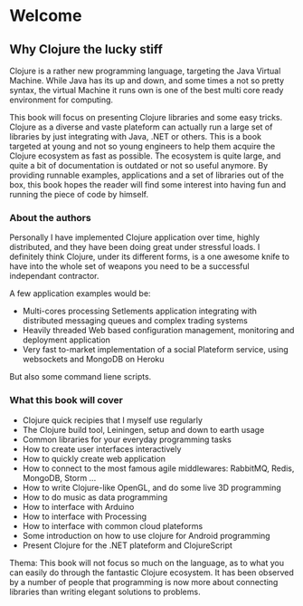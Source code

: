 # Welcome 


## Why Clojure the lucky stiff

Clojure is a rather new programming language, targeting the Java Virtual Machine. While Java has its up and down, and some times a not so pretty syntax, the virtual Machine it runs own is one of the best multi core ready environment for computing.

This book will focus on presenting Clojure libraries and some easy tricks. Clojure as a diverse and vaste plateform can actually run a large set of libraries by just integrating with Java, .NET or others.
This is a book targeted at young and not so young engineers to help them acquire the Clojure ecosystem as fast as possible. The ecosystem is quite large, and quite a bit of documentation is outdated or not so useful anymore. By providing runnable examples, applications and a set of libraries out of the box, this book hopes the reader will find some interest into having fun and running the piece of code by himself. 

### About the authors

Personally I have implemented Clojure application over time, highly distributed, and they have been doing great under stressful loads.
I definitely think Clojure, under its different forms, is a one awesome knife to have into the whole set of weapons you need to be a successful independant contractor.

A few application examples would be:

* Multi-cores processing Setlements application integrating with distributed messaging queues and complex trading systems
* Heavily threaded Web based configuration management, monitoring and deployment application 
* Very fast to-market implementation of a social Plateform service, using websockets and MongoDB on Heroku

But also some command liene scripts.

### What this book will cover

* Clojure quick recipies that I myself use regularly
* The Clojure build tool, Leiningen, setup and down to earth usage
* Common libraries for your everyday programming tasks
* How to create user interfaces interactively 
* How to quickly create web application
* How to connect to the most famous agile middlewares: RabbitMQ, Redis, MongoDB, Storm ...
* How to write Clojure-like OpenGL, and do some live 3D programming
* How to do music as data programming
* How to interface with Arduino 
* How to interface with Processing
* How to interface with common cloud plateforms
* Some introduction on how to use clojure for Android programming
* Present Clojure for the .NET plateform and ClojureScript

Thema:
This book will not focus so much on the language, as to what you can easily do through the fantastic Clojure ecosystem.
It has been observed by a number of people that programming is now more about connecting libraries than writing elegant solutions to problems. 
